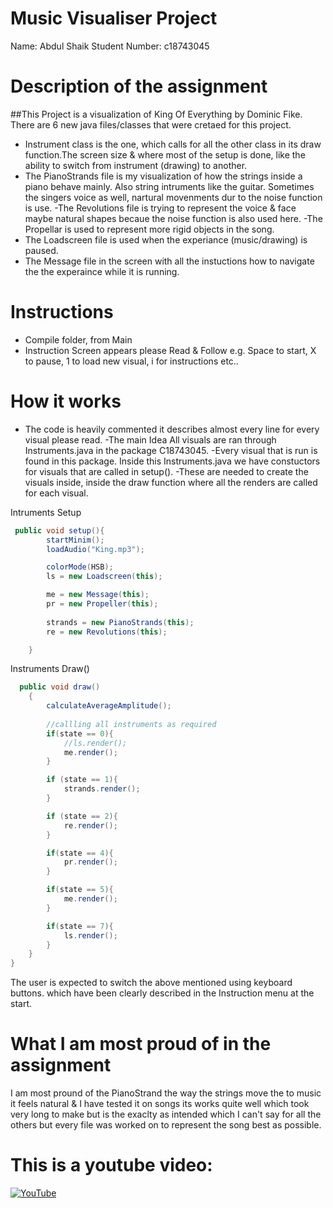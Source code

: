 # Music Visualiser Project


Name: Abdul Shaik
Student Number: c18743045

# Description of the assignment

##This Project is a visualization of King Of Everything by Dominic Fike.
There are 6 new java files/classes that were cretaed for this project.

- Instrument class is the one, which calls for all the other class in its draw function.The screen size & where most of the setup is done, like the ability to switch from instrument (drawing) to another. 
- The PianoStrands file is  my visualization of how the strings inside a piano behave mainly. Also string intruments like the guitar. Sometimes the singers voice as well, nartural movenments dur to the noise function is use.
-The Revolutions file is trying to represent the voice & face maybe natural shapes becaue the noise function is also used here.
-The Propellar is used to represent more rigid objects in the song.
- The Loadscreen file is used when the experiance (music/drawing) is paused.
- The Message file in the screen with all the instuctions how to navigate the the experaince while it is running.

# Instructions

- Compile folder, from Main 
- Instruction Screen appears please Read & Follow e.g. Space to start, X to pause, 1 to load new visual, i for instructions etc..

# How it works

- The code is heavily commented it describes almost every line for every visual please read.
-The main Idea All visuals are ran through Instruments.java in the package C18743045. 
-Every visual that is run is found in this package. Inside this Instruments.java we have constuctors for visuals that are called in setup(). 
-These are needed to create the visuals inside, inside the draw function where all the renders are called for each visual.

Intruments Setup
```Java
 public void setup(){
        startMinim();
        loadAudio("King.mp3");

        colorMode(HSB);
        ls = new Loadscreen(this);

        me = new Message(this);
        pr = new Propeller(this);
        
        strands = new PianoStrands(this);
        re = new Revolutions(this);

    }
```

Instruments Draw()
```Java
  public void draw()
    {   
        calculateAverageAmplitude();
	
        //callling all instruments as required 
        if(state == 0){
            //ls.render();
            me.render();
        }

        if (state == 1){
            strands.render();
        }

        if (state == 2){
            re.render();
        }

        if(state == 4){
            pr.render();
        }

        if(state == 5){
            me.render();
        }

        if(state == 7){
            ls.render();
        }
    }
}
```

The user is expected to switch the above mentioned using keyboard buttons. which have been clearly described in the Instruction menu at the start.

# What I am most proud of in the assignment
I am most pround of the PianoStrand the way the strings move the to music it feels natural & I have tested it on songs its works quite well which took very long to make but is the exaclty as intended which I can't say for all the others but every file was worked on to represent the song best as possible.

# This is a youtube video:
[![YouTube](https://img.youtube.com/vi/8wL6Z_dgDIA/hqdefault.jpg)](https://youtu.be/8wL6Z_dgDIA)
